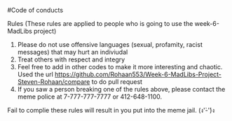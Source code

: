 #Code of conducts

Rules (These rules are applied to people who is going to use the week-6-MadLibs project)

1. Please do not use offensive languages (sexual, profamity, racist messages) that may hurt an indiviudal
2. Treat others with respect and integry 
3. Feel free to add in other codes to make it more interesting and chaotic. Used the url https://github.com/Rohaan553/Week-6-MadLibs-Project-Steven-Rohaan/compare to do pull request 
4. If you saw a person breaking one of the rules above, please contact the meme police at 7-777-777-7777 or 412-648-1100.

Fail to complie these rules will result in you put into the meme jail. (ง'̀-'́)ง
